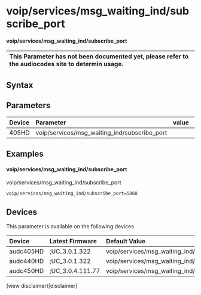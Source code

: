 ﻿---
description: voip/services/msg_waiting_ind/subscribe_port
search: false
---

# voip/services/msg_waiting_ind/subscribe_port

#### voip/services/msg_waiting_ind/subscribe_port


| This Parameter has not been documented yet, please refer to the audiocodes site to determin usage.  | 
| :--- |

## Syntax

## Parameters
|Device|Parameter|value|Description|
|:---|:---|:---|:---|
| 405HD | voip/services/msg_waiting_ind/subscribe_port |  |  |

## Examples
#### voip/services/msg_waiting_ind/subscribe_port

voip/services/msg_waiting_ind/subscribe_port

```
voip/services/msg_waiting_ind/subscribe_port=5060
```

## Devices
This parameter is available on the following devices

| Device | Latest Firmware | Default Value |
|:---|:---|:---|
| audc405HD | ;UC_3.0.1.322 | voip/services/msg_waiting_ind/subscribe_port=5060 
| audc440HD | ;UC_3.0.1.322 | voip/services/msg_waiting_ind/subscribe_port=5060 
| audc450HD | ;UC_3.0.4.111.77 | voip/services/msg_waiting_ind/subscribe_port=5060 

(view disclaimer)[disclaimer]
